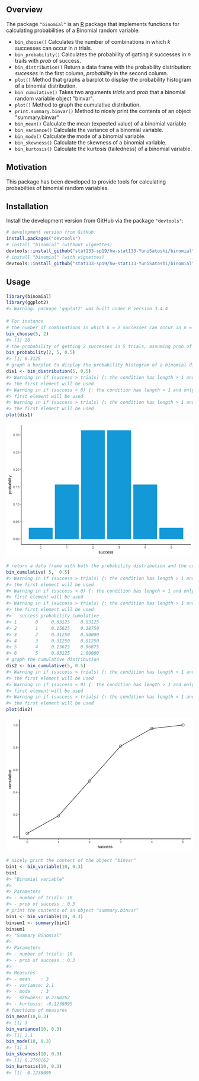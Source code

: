 
Overview
--------

The package `"binomial"` is an [R](http://www.r-project.org/) package that implements functions for calculating probabilities of a Binomial random variable.

-   `bin_choose()` Calculates the number of combinations in which *k* successes can occur in *n* trials.
-   `bin_probability()` Calculates the probability of gatting *k* successes in *n* trails with *prob* of success.
-   `bin_distribution()` Return a data frame with the probability distribution: *sucesses* in the first column, *probability* in the second column.
-   `plot()` Method that graphs a barplot to display the probability histogram of a binomial distribution.
-   `bin_cumulative()` Takes two arguments *trials* and *prob* that a binomial random variable object "binvar".
-   `plot()` Method to graph the cumulative distribution.
-   `print.summary.binvar()` Method to nicely print the contents of an object "summary.binvar"
-   `bin_mean()` Calculate the mean (expected value) of a binomial variable
-   `bin_variance()` Calculate the variance of a binomial variable.
-   `bin_mode()` Calculate the mode of a binomial variable.
-   `bin_skewness()` Calculate the skewness of a binomial variable.
-   `bin_kurtosis()` Calculate the kurtosis (tailedness) of a binomial variable.

Motivation
----------

This package has been developed to provide tools for calculating probabilties of binomial random variables.

Installation
------------

Install the development version from GitHub via the package `"devtools"`:

``` r
# development version from GitHub:
install.packages("devtools") 
# install "binomial" (without vignettes)
devtools::install_github("stat133-sp19/hw-stat133-YuniSatoshi/binomial")
# install "binomial" (with vignettes)
devtools::install_github("stat133-sp19/hw-stat133-YuniSatoshi/binomial", build_vignettes = TRUE)
```

Usage
-----

``` r
library(binomial)
library(ggplot2)
#> Warning: package 'ggplot2' was built under R version 3.4.4

# For instance
# the number of combinations in which k = 2 successes can occur in n = 5 trials is
bin_choose(5, 2)
#> [1] 10
# the probability of getting 2 successes in 5 trials, assuming prob of success = 0.5 is
bin_probability(2, 5, 0.5)
#> [1] 0.3125
# graph a barplot to display the probability histogram of a binomial distribution   
dis1 <- bin_distribution(5, 0.5) 
#> Warning in if (success > trials) {: the condition has length > 1 and only
#> the first element will be used
#> Warning in if (success < 0) {: the condition has length > 1 and only the
#> first element will be used
#> Warning in if (success > trials) {: the condition has length > 1 and only
#> the first element will be used
plot(dis1)
```

![](README-unnamed-chunk-2-1.png)

``` r
# return a data frame with both the probability distribution and the cumulative probabilities
bin_cumulative( 5,  0.5)
#> Warning in if (success > trials) {: the condition has length > 1 and only
#> the first element will be used
#> Warning in if (success < 0) {: the condition has length > 1 and only the
#> first element will be used
#> Warning in if (success > trials) {: the condition has length > 1 and only
#> the first element will be used
#>   success probability cumulative
#> 1       0     0.03125    0.03125
#> 2       1     0.15625    0.18750
#> 3       2     0.31250    0.50000
#> 4       3     0.31250    0.81250
#> 5       4     0.15625    0.96875
#> 6       5     0.03125    1.00000
# graph the cumulative distribution
dis2 <- bin_cumulative(5, 0.5) 
#> Warning in if (success > trials) {: the condition has length > 1 and only
#> the first element will be used
#> Warning in if (success < 0) {: the condition has length > 1 and only the
#> first element will be used
#> Warning in if (success > trials) {: the condition has length > 1 and only
#> the first element will be used
plot(dis2)
```

![](README-unnamed-chunk-2-2.png)

``` r
# nicely print the content of the object "binvar"
bin1 <- bin_variable(10, 0.3) 
bin1
#> "Binomial variable"
#> 
#> Parameters
#> - number of trials: 10 
#> - prob of success : 0.3
# print the contents of an object "summary.binvar"
bin1 <- bin_variable(10, 0.3) 
binsum1 <- summary(bin1)
binsum1
#> "Summary Binomial"
#> 
#> Parameters
#> - number of trials: 10 
#> - prob of success : 0.3 
#> 
#> Measures
#> - mean    : 3 
#> - variance: 2.1 
#> - mode    : 3 
#> - skewness: 0.2760262 
#> - kurtosis: -0.1238095
# functions of measures
bin_mean(10,0.3)
#> [1] 3
bin_variance(10, 0.3)
#> [1] 2.1
bin_mode(10, 0.3)
#> [1] 3
bin_skewness(10, 0.3)
#> [1] 0.2760262
bin_kurtosis(10, 0.3)
#> [1] -0.1238095
```
